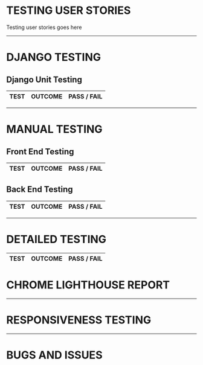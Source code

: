 # TESTING USER STORIES

Testing user stories goes here

---

# DJANGO TESTING

## Django Unit Testing

TEST            | OUTCOME                          | PASS / FAIL  
--------------- | -------------------------------- | ---------------

---

# MANUAL TESTING

## Front End Testing

TEST            | OUTCOME                          | PASS / FAIL  
--------------- | -------------------------------- | ---------------


## Back End Testing


TEST            | OUTCOME                          | PASS / FAIL  
--------------- | -------------------------------- | ---------------

---

# DETAILED TESTING


TEST            | OUTCOME                          | PASS / FAIL  
--------------- | -------------------------------- | ---------------

# CHROME LIGHTHOUSE REPORT

---

# RESPONSIVENESS TESTING

---

# BUGS AND ISSUES